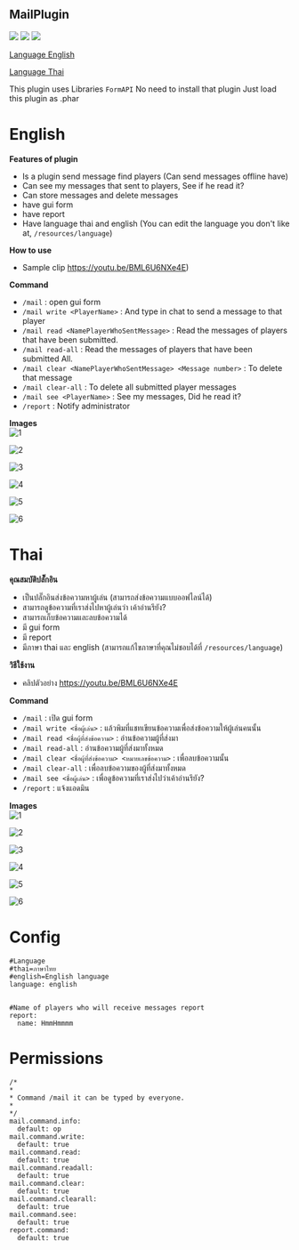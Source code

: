 ## MailPlugin

[![](https://poggit.pmmp.io/shield.state/MailPlugin)](https://poggit.pmmp.io/p/MailPlugin) [![](https://poggit.pmmp.io/shield.api/MailPlugin)](https://poggit.pmmp.io/p/MailPlugin) [![](https://poggit.pmmp.io/shield.dl.total/MailPlugin)](https://poggit.pmmp.io/p/MailPlugin)


[Language English](#english)

[Language Thai](#thai)

This plugin uses Libraries `FormAPI` No need to install that plugin
Just load this plugin as .phar


# English


**Features of plugin**<br>
- Is a plugin send message find players (Can send messages offline have)
- Can see my messages that sent to players, See if he read it?
- Can store messages and delete messages
- have gui form
- have report
- Have language thai and english (You can edit the language you don't like at, `/resources/language`)


**How to use**<br>
- Sample clip https://youtu.be/BML6U6NXe4E)


**Command**<br>
- `/mail` : open gui form
- `/mail write <PlayerName>` : And type in chat to send a message to that player
- `/mail read <NamePlayerWhoSentMessage>` : Read the messages of players that have been submitted.
- `/mail read-all` : Read the messages of players that have been submitted All.
- `/mail clear <NamePlayerWhoSentMessage> <Message number>` : To delete that message
- `/mail clear-all` : To delete all submitted player messages
- `/mail see <PlayerName>` : See my messages, Did he read it?
- `/report` : Notify administrator


**Images**<br>
![1](https://github.com/HmmHmmmm/MailPlugin/blob/master/images/3.0/1en.jpg)

![2](https://github.com/HmmHmmmm/MailPlugin/blob/master/images/3.0/2en.jpg)

![3](https://github.com/HmmHmmmm/MailPlugin/blob/master/images/3.0/3en.jpg)

![4](https://github.com/HmmHmmmm/MailPlugin/blob/master/images/3.0/4en.jpg)

![5](https://github.com/HmmHmmmm/MailPlugin/blob/master/images/3.0/5en.jpg)

![6](https://github.com/HmmHmmmm/MailPlugin/blob/master/images/3.0/6en.jpg)


# Thai


**คุณสมบัติปลั๊กอิน**<br>
- เป็นปลั๊กอินส่งข้อความหาผู้เล่น (สามารถส่งข้อความแบบออฟไลน์ได้)
- สามารถดูข้อความที่เราส่งไปหาผู้เล่นว่า เค้าอ่านรึยัง?
- สามารถเก็บข้อความและลบข้อความได้
- มี gui form
- มี report
- มีภาษา thai และ english (สามารถแก้ไขภาษาที่คุณไม่ชอบได้ที่ `/resources/language`)


**วิธีใช้งาน**<br>
- คลิปตัวอย่าง https://youtu.be/BML6U6NXe4E


**Command**<br>
- `/mail` : เปิด gui form
- `/mail write <ชื่อผู้เล่น>` : แล้วพิมที่แชทเขียนข้อความเพื่อส่งข้อความให้ผู้เล่นคนนั้น
- `/mail read <ชื่อผู้ที่ส่งข้อความ>` : อ่านข้อความผู้ที่ส่งมา
- `/mail read-all` : อ่านข้อความผู้ที่ส่งมาทั้งหมด
- `/mail clear <ชื่อผู้ที่ส่งข้อความ> <หมายเลขข้อความ>` : เพื่อลบข้อความนั้น
- `/mail clear-all` : เพื่อลบข้อความของผู้ที่ส่งมาทั้งหมด
- `/mail see <ชื่อผู้เล่น>` : เพื่อดูข้อความที่เราส่งไปว่าเค้าอ่านรึยัง?
- `/report` : แจ้งแอดมิน


**Images**<br>
![1](https://github.com/HmmHmmmm/MailPlugin/blob/master/images/3.0/1th.jpg)

![2](https://github.com/HmmHmmmm/MailPlugin/blob/master/images/3.0/2th.jpg)

![3](https://github.com/HmmHmmmm/MailPlugin/blob/master/images/3.0/3th.jpg)

![4](https://github.com/HmmHmmmm/MailPlugin/blob/master/images/3.0/4th.jpg)

![5](https://github.com/HmmHmmmm/MailPlugin/blob/master/images/3.0/5th.jpg)

![6](https://github.com/HmmHmmmm/MailPlugin/blob/master/images/3.0/6th.jpg)


# Config
```
#Language
#thai=ภาษาไทย
#english=English language
language: english


#Name of players who will receive messages report
report:
  name: HmmHmmmm
```
  

# Permissions
```
/*
*
* Command /mail it can be typed by everyone.
*
*/
mail.command.info:
  default: op
mail.command.write:
  default: true
mail.command.read:
  default: true
mail.command.readall:
  default: true
mail.command.clear:
  default: true
mail.command.clearall:
  default: true
mail.command.see:
  default: true
report.command:
  default: true
```